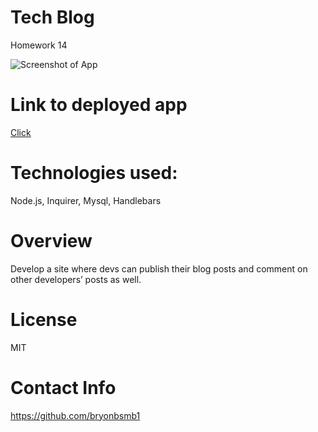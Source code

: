 # Tech Blog 
Homework 14

![Screenshot of App](./doc/ScreenShot.png) 

# Link to deployed app

[Click]()

# Technologies used:

Node.js, Inquirer, Mysql, Handlebars

# Overview
Develop a site where devs can publish their blog posts and comment on other developers’ posts as well.




# License
MIT
 
# Contact Info
https://github.com/bryonbsmb1
